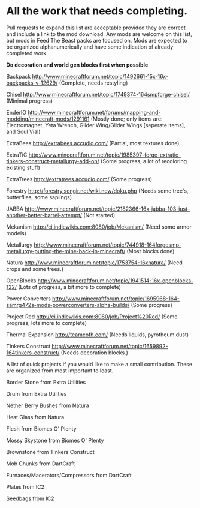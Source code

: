 All the work that needs completing. 
===========================
Pull requests to expand this list are acceptable provided they are correct and include a link to the mod download.
Any mods are welcome on this list, but mods in Feed The Beast packs are focused on.
Mods are expected to be organized alphanumerically and have some indication of already completed work.

**Do decoration and world gen blocks first when possible**

Backpack			http://www.minecraftforum.net/topic/1492661-15x-16x-backpacks-v-12629/ (Complete, needs restyling)

Chisel				http://www.minecraftforum.net/topic/1749374-164smpforge-chisel/ (Minimal progress)

EnderIO       http://www.minecraftforum.net/forums/mapping-and-modding/minecraft-mods/1291161 (Mostly done; only items are: Electromagnet, Yeta Wrench, Glider Wing/Glider Wings [seperate items], and Soul Vial)

ExtraBees			http://extrabees.accudio.com/ (Partial, most textures done)

ExtraTiC			http://www.minecraftforum.net/topic/1985397-forge-extratic-tinkers-construct-metallurgy-add-on/ (Some progress, a lot of recoloring existing stuff)

ExtraTrees			http://extratrees.accudio.com/ (Some progress)

Forestry			http://forestry.sengir.net/wiki.new/doku.php (Needs some tree's, butterflies, some saplings)

JABBA				http://www.minecraftforum.net/topic/2182366-16x-jabba-103-just-another-better-barrel-attempt/ (Not started)

Mekanism			http://ci.indiewikis.com:8080/job/Mekanism/ (Need some armor models)

Metallurgy			http://www.minecraftforum.net/topic/744918-164forgesmp-metallurgy-putting-the-mine-back-in-minecraft/ (Most blocks done)

Natura				http://www.minecraftforum.net/topic/1753754-16xnatura/ (Need crops and some trees.)

OpenBlocks			http://www.minecraftforum.net/topic/1941514-16x-openblocks-122/ (Lots of progress, a bit more to complete)

Power Converters		http://www.minecraftforum.net/topic/1695968-164-samrg472s-mods-powerconverters-alpha-builds/ (Some progress)

Project Red			http://ci.indiewikis.com:8080/job/Project%20Red/ (Some progress, lots more to complete)

Thermal Expansion		http://teamcofh.com/ (Needs liquids, pyrotheum dust)

Tinkers Construct		http://www.minecraftforum.net/topic/1659892-164tinkers-construct/ (Needs decoration blocks.)

A list of quick projects if you would like to make a small contribution. These are organized from most important to least.

Border Stone from Extra Utilities

Drum from Extra Utilities

Nether Berry Bushes from Natura

Heat Glass from Natura

Flesh from Biomes O' Plenty

Mossy Skystone from Biomes O' Plenty

Brownstone from Tinkers Construct

Mob Chunks from DartCraft

Furnaces/Macerators/Compressors from DartCraft

Plates from IC2

Seedbags from IC2



